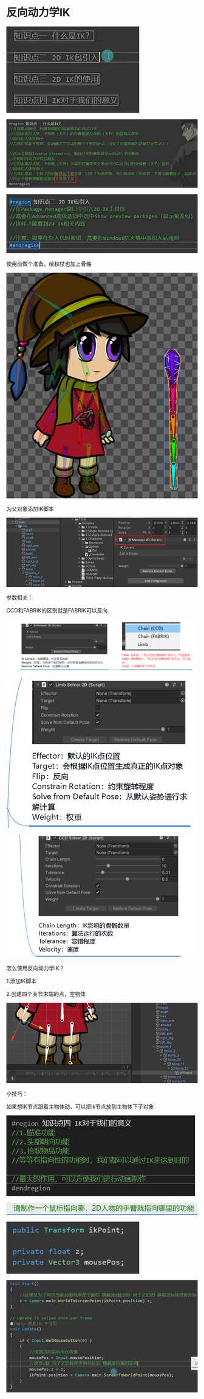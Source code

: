 # 反向动力学IK

![b1d10dfdddd0fc76cc853534166b064e.png](image/b1d10dfdddd0fc76cc853534166b064e.png)

![4c5c775624427d18b5f862b9d5c67176.png](image/4c5c775624427d18b5f862b9d5c67176.png)

![91db9b1a79b628c614923d6376ff4465.png](image/91db9b1a79b628c614923d6376ff4465.png)

使用前做个准备，给权杖也加上骨骼

![5086555640f484ca272dedd5735dde7f.png](image/5086555640f484ca272dedd5735dde7f.png)

为父对象添加IK脚本

![9b913de1f2e65a9352ed0f2555e7e73b.png](image/9b913de1f2e65a9352ed0f2555e7e73b.png)

参数相关：

CCD和FABRIK的区别就是FABRIK可以反向

![03151559b0722ddc250781df450406ee.png](image/03151559b0722ddc250781df450406ee.png)

![f1559ed6328083336e45bca8c9b77948.png](image/f1559ed6328083336e45bca8c9b77948.png)

![fd987d76c625b380823e9d9a304cf414.png](image/fd987d76c625b380823e9d9a304cf414.png)

怎么使用反向动力学IK？

1.添加IK脚本

2.创建四个关节末端的点，空物体

![c7665bdd5d6eabdceb47c7294db29200.png](image/c7665bdd5d6eabdceb47c7294db29200.png)

小技巧：

如果想IK节点跟着主物体动，可以把Ik节点放到主物体下子对象

![424e5aec4aa83fc794722bd85f92de53.png](image/424e5aec4aa83fc794722bd85f92de53.png)

![898e7540bfa31bebdb6b5b997a37ff1a.png](image/898e7540bfa31bebdb6b5b997a37ff1a.png)

![1dae803144d8c5b74c6674f06c523c99.png](image/1dae803144d8c5b74c6674f06c523c99.png)

![a944ccdb7b0f6ae9398a229f8b27c414.png](image/a944ccdb7b0f6ae9398a229f8b27c414.png)
